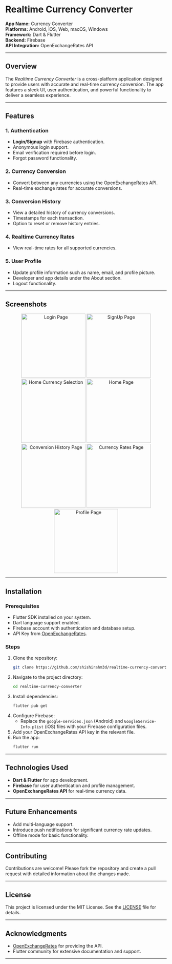 # Realtime Currency Converter

**App Name:** Currency Converter  
**Platforms:** Android, iOS, Web, macOS, Windows  
**Framework:** Dart & Flutter  
**Backend:** Firebase  
**API Integration:** OpenExchangeRates API  

---

## Overview
The *Realtime Currency Converter* is a cross-platform application designed to provide users with accurate and real-time currency conversion. The app features a sleek UI, user authentication, and powerful functionality to deliver a seamless experience.

---

## Features

### 1. Authentication
- **Login/Signup** with Firebase authentication.
- Anonymous login support.
- Email verification required before login.
- Forgot password functionality.

### 2. Currency Conversion
- Convert between any currencies using the OpenExchangeRates API.
- Real-time exchange rates for accurate conversions.

### 3. Conversion History
- View a detailed history of currency conversions.
- Timestamps for each transaction.
- Option to reset or remove history entries.

### 4. Realtime Currency Rates
- View real-time rates for all supported currencies.

### 5. User Profile
- Update profile information such as name, email, and profile picture.
- Developer and app details under the About section.
- Logout functionality.

---

## Screenshots

<div align="center">
  <!-- First Row -->
  <img src="https://github.com/shishirahm3d/realtime_currency_converter/blob/main/assets/ui_ss/Login_Page.png" alt="Login Page" width="200">
  <img src="https://github.com/shishirahm3d/realtime_currency_converter/blob/main/assets/ui_ss/SignUp_Page.png" alt="SignUp Page" width="200">
  <img src="https://github.com/shishirahm3d/realtime_currency_converter/blob/main/assets/ui_ss/Home_Currency_Selection.png" alt="Home Currency Selection" width="200">
  
  <!-- Second Row -->
  <img src="https://github.com/shishirahm3d/realtime_currency_converter/blob/main/assets/ui_ss/Home_Page.png" alt="Home Page" width="200">
  <img src="https://github.com/shishirahm3d/realtime_currency_converter/blob/main/assets/ui_ss/Conversion_History_Page.png" alt="Conversion History Page" width="200">
  <img src="https://github.com/shishirahm3d/realtime_currency_converter/blob/main/assets/ui_ss/Currency_Rates_Page.png" alt="Currency Rates Page" width="200">
  <img src="https://github.com/shishirahm3d/realtime_currency_converter/blob/main/assets/ui_ss/Profile_Page.png" alt="Profile Page" width="200">
  
</div>

---

## Installation

### Prerequisites
- Flutter SDK installed on your system.
- Dart language support enabled.
- Firebase account with authentication and database setup.
- API Key from [OpenExchangeRates](https://openexchangerates.org/).

### Steps
1. Clone the repository:
   ```bash
   git clone https://github.com/shishirahm3d/realtime-currency-converter.git
   ```
2. Navigate to the project directory:
   ```bash
   cd realtime-currency-converter
   ```
3. Install dependencies:
   ```bash
   flutter pub get
   ```
4. Configure Firebase:
   - Replace the `google-services.json` (Android) and `GoogleService-Info.plist` (iOS) files with your Firebase configuration files.
5. Add your OpenExchangeRates API key in the relevant file.
6. Run the app:
   ```bash
   flutter run
   ```

---

## Technologies Used
- **Dart & Flutter** for app development.
- **Firebase** for user authentication and profile management.
- **OpenExchangeRates API** for real-time currency data.

---

## Future Enhancements
- Add multi-language support.
- Introduce push notifications for significant currency rate updates.
- Offline mode for basic functionality.

---

## Contributing
Contributions are welcome! Please fork the repository and create a pull request with detailed information about the changes made.

---

## License
This project is licensed under the MIT License. See the [LICENSE](LICENSE) file for details.

---

## Acknowledgments
- [OpenExchangeRates](https://openexchangerates.org/) for providing the API.
- Flutter community for extensive documentation and support.

---

